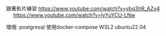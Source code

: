 跟著影片練習 https://www.youtube.com/watch?v=ybq3hR_AZy4  
&nbsp;&nbsp;&nbsp;&nbsp; https://www.youtube.com/watch?v=lyYuYCU-LNw


環境:
postgresql 使用docker-compose
WSL2 ubuntu22.04
